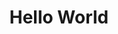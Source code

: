 ---
name: Tom Wilson
position: CTO
image_path: https://source.unsplash.com/collection/139386/600x600?a=.png
twitter: CloudCannonApp
blurb: Tom likes to travel and has visited over 50 countries.
title: "Hello World"
items:
_array_structures:
  items:
    values:
      - label: Pizza
        icon: local_pizza
        value:
          topping: "Pepperoni"
_comments:
  title: "This is the title"
  items: "These are the items"
---